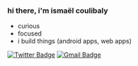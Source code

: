 ### hi there, i'm ismaël coulibaly

<!--
**ismaelcoulibaly/ismaelcoulibaly** is a ✨ _special_ ✨ repository because its `README.md` (this file) appears on your GitHub profile.

Here are some ideas to get you started:

-->
- curious
- focused
- i build things (android apps, web apps)

[![Twitter Badge](https://img.shields.io/badge/-@ismaelcoulibalx-1ca0f1?style=flat&labelColor=1ca0f1&logo=twitter&logoColor=white&link=https://twitter.com/ismaelcoulibxly)](https://twitter.com/ismaelcoulibalx)
[![Gmail Badge](https://img.shields.io/badge/-ismael.coulibaly-c14438?style=flat&logo=Gmail&logoColor=white&link=mailto:ismael.coulibaly99@gmail.com)](mailto:ismael.coulibaly99@gmail.com)
